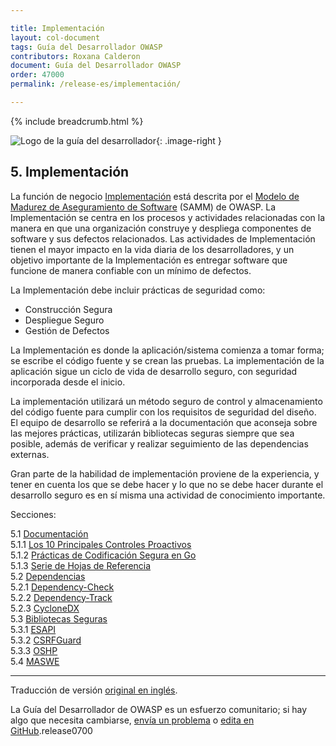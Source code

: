 ```yaml
---

title: Implementación
layout: col-document
tags: Guía del Desarrollador OWASP
contributors: Roxana Calderon
document: Guía del Desarrollador OWASP
order: 47000
permalink: /release-es/implementación/

---
```


{% include breadcrumb.html %}

<style type="text/css">
.image-right {
  height: 180px;
  display: block;
  margin-left: auto;
  margin-right: auto;
  float: right;
}
</style>

![Logo de la guía del desarrollador](../../assets/images/dg_logo.png "Guía del Desarrollador OWASP"){: .image-right }

## 5. Implementación

La función de negocio [Implementación][sammi] está descrita por el [Modelo de Madurez de Aseguramiento de Software][sammm] (SAMM) de OWASP.
La Implementación se centra en los procesos y actividades relacionadas con la manera en que una organización
construye y despliega componentes de software y sus defectos relacionados.
Las actividades de Implementación tienen el mayor impacto en la vida diaria de los desarrolladores,
y un objetivo importante de la Implementación es entregar software que funcione de manera confiable con un mínimo de defectos.

La Implementación debe incluir prácticas de seguridad como:

* Construcción Segura
* Despliegue Seguro
* Gestión de Defectos

La Implementación es donde la aplicación/sistema comienza a tomar forma; se escribe el código fuente y se crean las pruebas.
La implementación de la aplicación sigue un ciclo de vida de desarrollo seguro, con seguridad incorporada desde el inicio.

La implementación utilizará un método seguro de control y almacenamiento del código fuente para cumplir con los requisitos de seguridad del diseño.
El equipo de desarrollo se referirá a la documentación que aconseja sobre las mejores prácticas,
utilizarán bibliotecas seguras siempre que sea posible, además de verificar y realizar seguimiento de las dependencias externas.

Gran parte de la habilidad de implementación proviene de la experiencia, y tener en cuenta los que se debe hacer y lo que no se debe hacer
durante el desarrollo seguro es en sí misma una actividad de conocimiento importante.

Secciones:

5.1 [Documentación](01-documentation/toc.md)  
5.1.1 [Los 10 Principales Controles Proactivos](01-documentation/01-proactive-controls.md)  
5.1.2 [Prácticas de Codificación Segura en Go](01-documentation/02-go-scp.md)  
5.1.3 [Serie de Hojas de Referencia](01-documentation/03-cheatsheets.md)  
5.2 [Dependencias](02-dependencies/toc.md)  
5.2.1 [Dependency-Check](02-dependencies/01-dependency-check.md)  
5.2.2 [Dependency-Track](02-dependencies/02-dependency-track.md)  
5.2.3 [CycloneDX](02-dependencies/03-cyclonedx.md)  
5.3 [Bibliotecas Seguras](03-secure-libraries/toc.md)  
5.3.1 [ESAPI](03-secure-libraries/01-esapi.md)  
5.3.2 [CSRFGuard](03-secure-libraries/02-csrf-guard.md)  
5.3.3 [OSHP](03-secure-libraries/03-secure-headers.md)  
5.4 [MASWE](04-maswe.md)  

----
Traducción de versión [original en inglés][release0700].

La Guía del Desarrollador de OWASP es un esfuerzo comunitario; si hay algo que necesita cambiarse,
[envía un problema][issue0700] o [edita en GitHub][edit0700].release0700

[release0700]: https://github.com/OWASP/www-project-developer-guide/blob/main/release/07-implementation/toc.md
[edit0700]: https://github.com/OWASP/www-project-developer-guide/blob/main/draft/07-implementation/toc.md
[issue0700]: https://github.com/OWASP/www-project-developer-guide/issues/new?labels=enhancement&template=request.md&title=Update:%2007-implementation/00-toc
[sammm]: https://owaspsamm.org/model/
[sammi]: https://owaspsamm.org/model/implementation/
